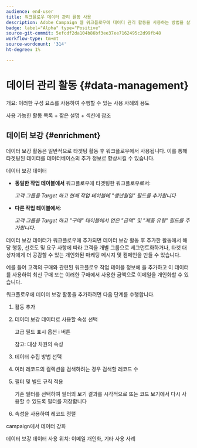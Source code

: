 ```yaml
---
audience: end-user
title: 워크플로우 데이터 관리 활동 사용
description: Adobe Campaign 웹 워크플로우에 데이터 관리 활동을 사용하는 방법을 살펴볼 수 있습니다
badge: label="Alpha" type="Positive"
source-git-commit: 5efcdf2da104b86bf3ee37ee7162495c2d99fb48
workflow-type: tm+mt
source-wordcount: '314'
ht-degree: 1%

---
```


# 데이터 관리 활동 {#data-management}

개요: 이러한 구성 요소를 사용하여 수행할 수 있는 사용 사례의 용도

사용 가능한 활동 목록 + 짧은 설명 + 섹션에 참조

## 데이터 보강 {#enrichment}

데이터 보강 활동은 일반적으로 타겟팅 활동 후 워크플로우에서 사용됩니다. 이를 통해 타겟팅된 데이터를 데이터베이스의 추가 정보로 향상시킬 수 있습니다.

데이터 보강 데이터

* **동일한 작업 테이블에서** 워크플로우에 타겟팅한 워크플로우로서:

   *고객 그룹을 Target 하고 현재 작업 테이블에 &quot;생년월일&quot; 필드를 추가합니다*

* **다른 작업 테이블에서**:

   *고객 그룹을 Target 하고 &quot;구매&quot; 테이블에서 얻은 &quot;금액&quot; 및 &quot;제품 유형&quot; 필드를 추가합니다*.

데이터 보강 데이터가 워크플로우에 추가되면 데이터 보강 활동 후 추가한 활동에서 해당 행동, 선호도 및 요구 사항에 따라 고객을 개별 그룹으로 세그먼트화하거나, 타겟 대상자에게 더 공감할 수 있는 개인화된 마케팅 메시지 및 캠페인을 만들 수 있습니다.

예를 들어 고객의 구매와 관련된 워크플로우 작업 테이블 정보에 을 추가하고 이 데이터를 사용하여 최신 구매 또는 이러한 구매에서 사용한 금액으로 이메일을 개인화할 수 있습니다.

워크플로우에 데이터 보강 활동을 추가하려면 다음 단계를 수행합니다.

1. 활동 추가
1. 데이터 보강 데이터로 사용할 속성 선택

   고급 필드 표시 옵션 i 버튼

   참고: 대상 차원의 속성

1. 데이터 수집 방법 선택
1. 여러 레코드의 컬렉션을 검색하려는 경우 검색할 레코드 수
1. 필터 및 빌드 규칙 적용

   기존 필터를 선택하여 필터의 보기 결과를 시각적으로 또는 코드 보기에서 다시 사용할 수 있도록 필터를 저장합니다

1. 속성을 사용하여 레코드 정렬

campaign에서 데이터 강화

데이터 보강 데이터 사용 위치: 이메일 개인화, 기타 사용 사례
